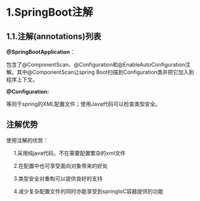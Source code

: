 # 1.SpringBoot注解

## 1.1.**注解\(annotations\)列表**

**@SpringBootApplication**：

包含了@ComponentScan、@Configuration和@EnableAutoConfiguration注解。其中@ComponentScan让spring Boot扫描到Configuration类并把它加入到程序上下文。

**@Configuration:**

等同于spring的XML配置文件；使用Java代码可以检查类型安全。

## 注解优势

使用注解的优势：

     1.采用纯java代码，不在需要配置繁杂的xml文件

     2.在配置中也可享受面向对象带来的好处

     3.类型安全对重构可以提供良好的支持

     4.减少复杂配置文件的同时亦能享受到springIoC容器提供的功能



